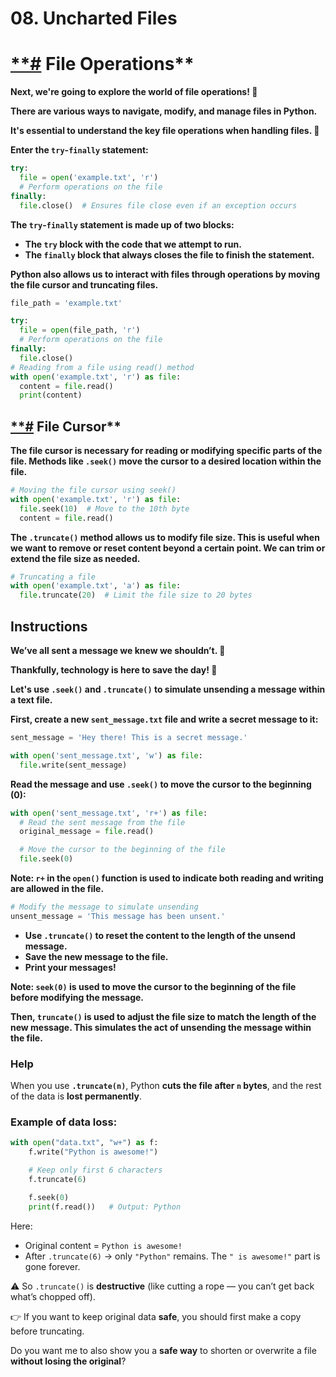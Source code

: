 # 08. Uncharted Files

# [**#](https://www.codedex.io/intermediate-python/08-uncharted-files#file-operations) File Operations**

**Next, we're going to explore the world of file operations! 🚀**

**There are various ways to navigate, modify, and manage files in Python.**

**It's essential to understand the key file operations when handling files. 🔑**

**Enter the `try`-`finally` statement:**

```python
try:
  file = open('example.txt', 'r')
  # Perform operations on the file
finally:
  file.close()  # Ensures file close even if an exception occurs

```

**The `try`-`finally` statement is made up of two blocks:**

- **The `try` block with the code that we attempt to run.**
- **The `finally` block that always closes the file to finish the statement.**

**Python also allows us to interact with files through operations by moving the file cursor and truncating files.**

```python
file_path = 'example.txt'

try:
  file = open(file_path, 'r')
  # Perform operations on the file
finally:
  file.close()
# Reading from a file using read() method
with open('example.txt', 'r') as file:
  content = file.read()
  print(content)

```

## [**#](https://www.codedex.io/intermediate-python/08-uncharted-files#file-cursor) File Cursor**

**The file cursor is necessary for reading or modifying specific parts of the file. Methods like `.seek()` move the cursor to a desired location within the file.**

```python
# Moving the file cursor using seek()
with open('example.txt', 'r') as file:
  file.seek(10)  # Move to the 10th byte
  content = file.read()

```

**The `.truncate()` method allows us to modify file size. This is useful when we want to remove or reset content beyond a certain point. We can trim or extend the file size as needed.**

```python
# Truncating a file
with open('example.txt', 'a') as file:
  file.truncate(20)  # Limit the file size to 20 bytes

```

## **Instructions**

**We’ve all sent a message we knew we shouldn’t. 🫣**

**Thankfully, technology is here to save the day! 🌟**

**Let's use `.seek()` and `.truncate()` to simulate unsending a message within a text file.**

**First, create a new `sent_message.txt` file and write a secret message to it:**

```python
sent_message = 'Hey there! This is a secret message.'

with open('sent_message.txt', 'w') as file:
  file.write(sent_message)

```

**Read the message and use `.seek()` to move the cursor to the beginning (0):**

```python
with open('sent_message.txt', 'r+') as file:
  # Read the sent message from the file
  original_message = file.read()

  # Move the cursor to the beginning of the file
  file.seek(0)

```

**Note: `r+` in the `open()` function is used to indicate both reading and writing are allowed in the file.**

```python
# Modify the message to simulate unsending
unsent_message = 'This message has been unsent.'

```

- **Use `.truncate()` to reset the content to the length of the unsend message.**
- **Save the new message to the file.**
- **Print your messages!**

**Note: `seek(0)` is used to move the cursor to the beginning of the file before modifying the message.**

**Then, `truncate()` is used to adjust the file size to match the length of the new message. This simulates the act of unsending the message within the file.**

### **Help**

When you use **`.truncate(n)`**, Python **cuts the file after `n` bytes**, and the rest of the data is **lost permanently**.

### Example of data loss:

```python
with open("data.txt", "w+") as f:
    f.write("Python is awesome!")

    # Keep only first 6 characters
    f.truncate(6)

    f.seek(0)
    print(f.read())   # Output: Python

```

Here:

- Original content = `Python is awesome!`
- After `.truncate(6)` → only `"Python"` remains. The `" is awesome!"` part is gone forever.

⚠️ So `.truncate()` is **destructive** (like cutting a rope — you can’t get back what’s chopped off).

👉 If you want to keep original data **safe**, you should first make a copy before truncating.

Do you want me to also show you a **safe way** to shorten or overwrite a file **without losing the original**?